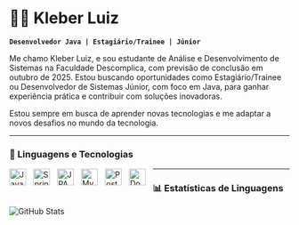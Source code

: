 # 👨‍💻 Kleber Luiz

**`Desenvolvedor Java | Estagiário/Trainee | Júnior`**

Me chamo Kleber Luiz, e sou estudante de Análise e Desenvolvimento de Sistemas na Faculdade Descomplica, com previsão de conclusão em outubro de 2025. Estou buscando oportunidades como Estagiário/Trainee ou Desenvolvedor de Sistemas Júnior, com foco em Java, para ganhar experiência prática e contribuir com soluções inovadoras.

Estou sempre em busca de aprender novas tecnologias e me adaptar a novos desafios no mundo da tecnologia.

---

### 🔧 Linguagens e Tecnologias

<img align="left" alt="Java" title="Java" width="30px" style="padding-right: 10px;" src="https://cdn.jsdelivr.net/gh/devicons/devicon@latest/icons/java/java-original.svg" />
<img align="left" alt="Spring Boot" title="Spring Boot" width="30px" style="padding-right: 10px;" src="https://cdn.jsdelivr.net/gh/devicons/devicon@latest/icons/spring/spring-original.svg" />
<img align="left" alt="JPA" title="JPA" width="30px" style="padding-right: 10px;" src="https://cdn.jsdelivr.net/gh/devicons/devicon@latest/icons/hibernate/hibernate-original.svg" />
<img align="left" alt="MySQL" title="MySQL" width="30px" style="padding-right: 10px;" src="https://cdn.jsdelivr.net/gh/devicons/devicon@latest/icons/mysql/mysql-original.svg" />
<img align="left" alt="PostgreSQL" title="PostgreSQL" width="30px" style="padding-right: 10px;" src="https://cdn.jsdelivr.net/gh/devicons/devicon@latest/icons/postgresql/postgresql-original.svg" />
<img align="left" alt="Docker" title="Docker" width="30px" style="padding-right: 10px; border:none;" src="https://cdn.jsdelivr.net/gh/devicons/devicon@latest/icons/docker/docker-original.svg" />

---

### 📊 Estatísticas de Linguagens

![GitHub Stats](https://github-readme-stats.vercel.app/api/top-langs/?username=kleberlz17&theme=tokyonight&layout=compact&custom_title=Tecnologias&langs_count=9)
